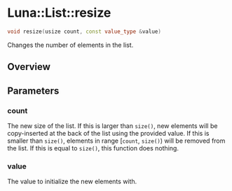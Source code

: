 # Luna::List::resize

```c++
void resize(usize count, const value_type &value)
```

Changes the number of elements in the list. 

## Overview


## Parameters
### count
The new size of the list. If this is larger than `size()`, new elements will be copy-inserted at the back of the list using the provided value. If this is smaller than `size()`, elements in range [`count`, `size()`) will be removed from the list. If this is equal to `size()`, this function does nothing. 

### value
The value to initialize the new elements with. 

